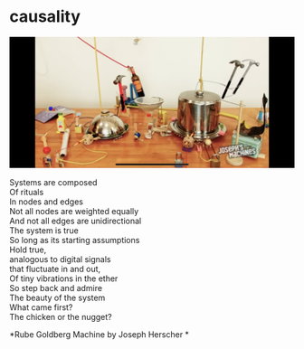 # causality
![causality](images/causality.png)

Systems are composed</br>
Of rituals</br>
In nodes and edges</br>
Not all nodes are weighted equally</br>
And not all edges are unidirectional</br>
The system is true</br>
So long as its starting assumptions</br>
Hold true,</br>
analogous to digital signals</br>
that fluctuate in and out,</br>
Of tiny vibrations in the ether</br>
So step back and admire</br>
The beauty of the system</br>
What came first?</br>
The chicken or the nugget?</br>

*Rube Goldberg Machine by Joseph Herscher *
